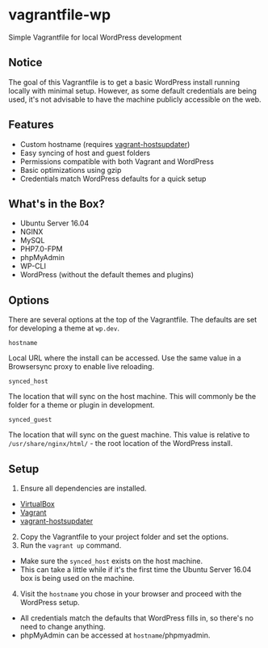 # vagrantfile-wp

Simple Vagrantfile for local WordPress development

## Notice

The goal of this Vagrantfile is to get a basic WordPress install running locally with minimal setup.  However, as some default credentials are being used, it's not advisable to have the machine publicly accessible on the web.

## Features

- Custom hostname (requires [vagrant-hostsupdater](https://github.com/cogitatio/vagrant-hostsupdater))
- Easy syncing of host and guest folders
- Permissions compatible with both Vagrant and WordPress
- Basic optimizations using gzip
- Credentials match WordPress defaults for a quick setup

## What's in the Box?

- Ubuntu Server 16.04
- NGINX
- MySQL
- PHP7.0-FPM
- phpMyAdmin
- WP-CLI
- WordPress (without the default themes and plugins)

## Options

There are several options at the top of the Vagrantfile.  The defaults are set for developing a theme at `wp.dev`.

`hostname`

Local URL where the install can be accessed.  Use the same value in a Browsersync proxy to enable live reloading.

`synced_host`

The location that will sync on the host machine.  This will commonly be the folder for a theme or plugin in development.

`synced_guest`

The location that will sync on the guest machine.  This value is relative to `/usr/share/nginx/html/` - the root location of the WordPress install.

## Setup

1. Ensure all dependencies are installed.
  - [VirtualBox](https://www.virtualbox.org/)
  - [Vagrant](https://www.vagrantup.com/)
  - [vagrant-hostsupdater](https://github.com/cogitatio/vagrant-hostsupdater)
2. Copy the Vagrantfile to your project folder and set the options.
3. Run the `vagrant up` command.
  - Make sure the `synced_host` exists on the host machine.
  - This can take a little while if it's the first time the Ubuntu Server 16.04 box is being used on the machine.
4. Visit the `hostname` you chose in your browser and proceed with the WordPress setup.
  - All credentials match the defaults that WordPress fills in, so there's no need to change anything.
  - phpMyAdmin can be accessed at `hostname`/phpmyadmin.
